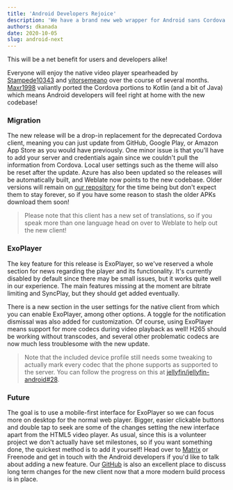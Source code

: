 ```yaml
---
title: 'Android Developers Rejoice'
description: 'We have a brand new web wrapper for Android sans Cordova!'
authors: dkanada
date: 2020-10-05
slug: android-next
---
```


This will be a net benefit for users and developers alike!

<!-- truncate -->

Everyone will enjoy the native video player spearheaded by [Stampede10343](https://github.com/Stampede10343) and [vitorsemeano](https://github.com/vitorsemeano) over the course of several months.
[Maxr1998](https://github.com/Maxr1998) valiantly ported the Cordova portions to Kotlin (and a bit of Java) which means Android developers will feel right at home with the new codebase!

### Migration

The new release will be a drop-in replacement for the deprecated Cordova client, meaning you can just update from GitHub, Google Play, or Amazon App Store as you would have previously.
One minor issue is that you'll have to add your server and credentials again since we couldn't pull the information from Cordova.
Local user settings such as the theme will also be reset after the update.
Azure has also been updated so the releases will be automatically built, and Weblate now points to the new codebase.
Older versions will remain on [our repository](https://repo.jellyfin.org) for the time being but don't expect them to stay forever, so if you have some reason to stash the older APKs download them soon!

> Please note that this client has a new set of translations, so if you speak more than one language head on over to Weblate to help out the new client!

### ExoPlayer

The key feature for this release is ExoPlayer, so we've reserved a whole section for news regarding the player and its functionality.
It's currently disabled by default since there may be small issues, but it works quite well in our experience.
The main features missing at the moment are bitrate limiting and SyncPlay, but they should get added eventually.

There is a new section in the user settings for the native client from which you can enable ExoPlayer, among other options.
A toggle for the notification dismissal was also added for customization.
Of course, using ExoPlayer means support for more codecs during video playback as well!
H265 should be working without transcodes, and several other problematic codecs are now much less troublesome with the new update.

> Note that the included device profile still needs some tweaking to actually mark every codec that the phone supports as supported to the server. You can follow the progress on this at [jellyfin/jellyfin-android#28](https://github.com/jellyfin/jellyfin-android/issues/28).

### Future

The goal is to use a mobile-first interface for ExoPlayer so we can focus more on desktop for the normal web player.
Bigger, easier clickable buttons and double tap to seek are some of the changes setting the new interface apart from the HTML5 video player.
As usual, since this is a volunteer project we don't actually have set milestones, so if you want something done, the quickest method is to add it yourself!
Head over to [Matrix](https://matrix.to/#/+jellyfin:matrix.org) or Freenode and get in touch with the Android developers if you'd like to talk about adding a new feature.
Our [GitHub](https://github.com/jellyfin/jellyfin-android) is also an excellent place to discuss long term changes for the new client now that a more modern build process is in place.
